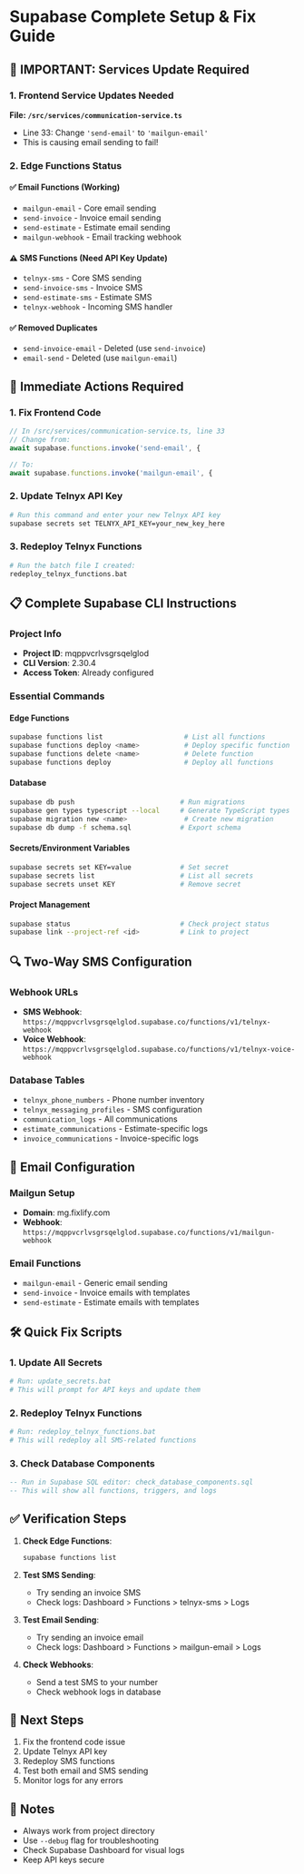 # Supabase Complete Setup & Fix Guide

## 🚨 IMPORTANT: Services Update Required

### 1. Frontend Service Updates Needed

**File: `/src/services/communication-service.ts`**
- Line 33: Change `'send-email'` to `'mailgun-email'`
- This is causing email sending to fail!

### 2. Edge Functions Status

#### ✅ Email Functions (Working)
- `mailgun-email` - Core email sending
- `send-invoice` - Invoice email sending
- `send-estimate` - Estimate email sending
- `mailgun-webhook` - Email tracking webhook

#### ⚠️ SMS Functions (Need API Key Update)
- `telnyx-sms` - Core SMS sending
- `send-invoice-sms` - Invoice SMS
- `send-estimate-sms` - Estimate SMS
- `telnyx-webhook` - Incoming SMS handler

#### ✅ Removed Duplicates
- `send-invoice-email` - Deleted (use `send-invoice`)
- `email-send` - Deleted (use `mailgun-email`)

## 🔧 Immediate Actions Required

### 1. Fix Frontend Code
```typescript
// In /src/services/communication-service.ts, line 33
// Change from:
await supabase.functions.invoke('send-email', {

// To:
await supabase.functions.invoke('mailgun-email', {
```

### 2. Update Telnyx API Key
```bash
# Run this command and enter your new Telnyx API key
supabase secrets set TELNYX_API_KEY=your_new_key_here
```

### 3. Redeploy Telnyx Functions
```bash
# Run the batch file I created:
redeploy_telnyx_functions.bat
```

## 📋 Complete Supabase CLI Instructions

### Project Info
- **Project ID**: mqppvcrlvsgrsqelglod
- **CLI Version**: 2.30.4
- **Access Token**: Already configured

### Essential Commands

#### Edge Functions
```bash
supabase functions list                    # List all functions
supabase functions deploy <name>           # Deploy specific function
supabase functions delete <name>           # Delete function
supabase functions deploy                  # Deploy all functions
```

#### Database
```bash
supabase db push                          # Run migrations
supabase gen types typescript --local     # Generate TypeScript types
supabase migration new <name>              # Create new migration
supabase db dump -f schema.sql            # Export schema
```

#### Secrets/Environment Variables
```bash
supabase secrets set KEY=value            # Set secret
supabase secrets list                     # List all secrets
supabase secrets unset KEY                # Remove secret
```

#### Project Management
```bash
supabase status                           # Check project status
supabase link --project-ref <id>          # Link to project
```

## 🔍 Two-Way SMS Configuration

### Webhook URLs
- **SMS Webhook**: `https://mqppvcrlvsgrsqelglod.supabase.co/functions/v1/telnyx-webhook`
- **Voice Webhook**: `https://mqppvcrlvsgrsqelglod.supabase.co/functions/v1/telnyx-voice-webhook`

### Database Tables
- `telnyx_phone_numbers` - Phone number inventory
- `telnyx_messaging_profiles` - SMS configuration
- `communication_logs` - All communications
- `estimate_communications` - Estimate-specific logs
- `invoice_communications` - Invoice-specific logs

## 📧 Email Configuration

### Mailgun Setup
- **Domain**: mg.fixlify.com
- **Webhook**: `https://mqppvcrlvsgrsqelglod.supabase.co/functions/v1/mailgun-webhook`

### Email Functions
- `mailgun-email` - Generic email sending
- `send-invoice` - Invoice emails with templates
- `send-estimate` - Estimate emails with templates

## 🛠️ Quick Fix Scripts

### 1. Update All Secrets
```bash
# Run: update_secrets.bat
# This will prompt for API keys and update them
```

### 2. Redeploy Telnyx Functions
```bash
# Run: redeploy_telnyx_functions.bat
# This will redeploy all SMS-related functions
```

### 3. Check Database Components
```sql
-- Run in Supabase SQL editor: check_database_components.sql
-- This will show all functions, triggers, and logs
```

## ✅ Verification Steps

1. **Check Edge Functions**:
   ```bash
   supabase functions list
   ```

2. **Test SMS Sending**:
   - Try sending an invoice SMS
   - Check logs: Dashboard > Functions > telnyx-sms > Logs

3. **Test Email Sending**:
   - Try sending an invoice email
   - Check logs: Dashboard > Functions > mailgun-email > Logs

4. **Check Webhooks**:
   - Send a test SMS to your number
   - Check webhook logs in database

## 🚀 Next Steps

1. Fix the frontend code issue
2. Update Telnyx API key
3. Redeploy SMS functions
4. Test both email and SMS sending
5. Monitor logs for any errors

## 📝 Notes
- Always work from project directory
- Use `--debug` flag for troubleshooting
- Check Supabase Dashboard for visual logs
- Keep API keys secure
